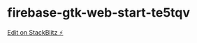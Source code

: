 # firebase-gtk-web-start-te5tqv

[Edit on StackBlitz ⚡️](https://stackblitz.com/edit/firebase-gtk-web-start-te5tqv)